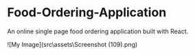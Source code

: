 # Food-Ordering-Application
An online single page food ordering application built with React.

![My Image](src\assets\Screenshot (109).png)

